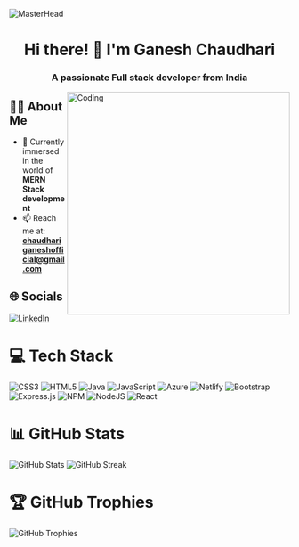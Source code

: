 <!-- Add your banner image and introduction -->
![MasterHead](https://theacemakers.com/wp-content/uploads/2020/05/coustom-web.gif)

<h1 align="center">Hi there! 👋 I'm Ganesh Chaudhari</h1>

<h3 align="center">A passionate Full stack developer from India</h3>

<!-- Add a coding GIF on the right -->
<img align="right" alt="Coding" width="400" src="https://cdn.dribbble.com/users/1162077/screenshots/3848914/programmer.gif">

## 👨‍💻 About Me

- 🌱 Currently immersed in the world of **MERN Stack development**
- 📫 Reach me at: **chaudhariganeshofficial@gmail.com**

## 🌐 Socials

[![LinkedIn](https://img.shields.io/badge/LinkedIn-%230077B5.svg?logo=linkedin&logoColor=white)](https://linkedin.com/in/https://www.linkedin.com/in/ganesh2111/)

# 💻 Tech Stack

<!-- Use shields or badges for your tech stack -->
![CSS3](https://img.shields.io/badge/css3-%231572B6.svg?style=for-the-badge&logo=css3&logoColor=white) ![HTML5](https://img.shields.io/badge/html5-%23E34F26.svg?style=for-the-badge&logo=html5&logoColor=white) ![Java](https://img.shields.io/badge/java-%23ED8B00.svg?style=for-the-badge&logo=java&logoColor=white) ![JavaScript](https://img.shields.io/badge/javascript-%23323330.svg?style=for-the-badge&logo=javascript&logoColor=%23F7DF1E) ![Azure](https://img.shields.io/badge/azure-%230072C6.svg?style=for-the-badge&logo=azure-devops&logoColor=white) ![Netlify](https://img.shields.io/badge/netlify-%23000000.svg?style=for-the-badge&logo=netlify&logoColor=#00C7B7) ![Bootstrap](https://img.shields.io/badge/bootstrap-%23563D7C.svg?style=for-the-badge&logo=bootstrap&logoColor=white) ![Express.js](https://img.shields.io/badge/express.js-%23404d59.svg?style=for-the-badge&logo=express&logoColor=%2361DAFB) ![NPM](https://img.shields.io/badge/NPM-%23000000.svg?style=for-the-badge&logo=npm&logoColor=white) ![NodeJS](https://img.shields.io/badge/node.js-6DA55F?style=for-the-badge&logo=node.js&logoColor=white) ![React](https://img.shields.io/badge/react-%2320232a.svg?style=for-the-badge&logo=react&logoColor=%2361DAFB) 

# 📊 GitHub Stats

![GitHub Stats](https://github-readme-stats.vercel.app/api?username=ganeshbyte&theme=calm&hide_border=false&include_all_commits=true&count_private=false)
![GitHub Streak](https://github-readme-streak-stats.herokuapp.com/?user=ganeshbyte&theme=calm&hide_border=false)

# 🏆 GitHub Trophies

![GitHub Trophies](https://github-profile-trophy.vercel.app/?username=ganeshbyte&theme=radical&no-frame=false&no-bg=true&margin-w=4)

<!-- Add any other sections or customizations you prefer -->
